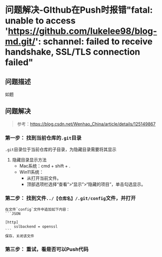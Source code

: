 # 问题解决-GIthub在Push时报错"fatal: unable to access 'https://github.com/lukelee98/blog-md.git/': schannel: failed to receive handshake, SSL/TLS connection failed"

## 问题描述
如题


## 问题解决
> 参考：https://blog.csdn.net/Wenhao_China/article/details/125149867

### 第一步： 找到当前仓库的`.git`目录
`.git`目录位于当前仓库的子目录，为隐藏目录需要将其显示
1. 隐藏目录显示方法
    + Mac系统：cmd + shift + .
    + Win11系统：
        - 从打开当前文件。 
        - 顶部选项栏选择“查看”>“显示”>“隐藏的项目”，单击勾选显示。
### 第二步： 找到文件`../【仓库名】/.git/config`文件，并打开
    在文件`config`文件中追加如下内容：
    ```JSON
    
    [http]
	    sslbackend = openssl
    ```
    保存，关闭该文件

### 第三步： 重试，看是否可以Push代码

